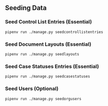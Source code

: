 ## Seeding Data

### Seed Control List Entries (Essential)

```pipenv run ./manage.py seedcontrollistentries```

### Seed Document Layouts (Essential)

```pipenv run ./manage.py seedlayouts```

### Seed Case Statuses Entries (Essential)

```pipenv run ./manage.py seedcasestatuses```

### Seed Users (Optional)

```pipenv run ./manage.py seedorgusers```
